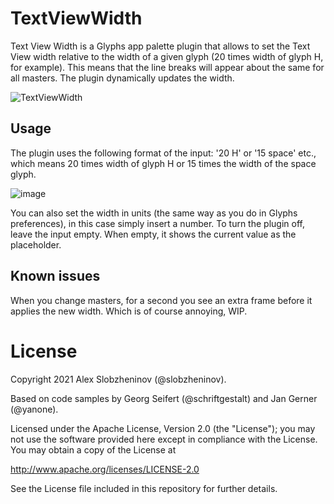 # TextViewWidth
 
Text View Width is a Glyphs app palette plugin that allows to set the Text View width relative to the width of a given glyph (20 times width of glyph H, for example). This means that the line breaks will appear about the same for all masters. The plugin dynamically updates the width.

![TextViewWidth](https://user-images.githubusercontent.com/60325634/126040629-1d7e1890-9a84-436c-bcf1-943570d3b08c.png)


## Usage

The plugin uses the following format of the input: '20 H' or '15 space' etc., which means 20 times width of glyph H or 15 times the width of the space glyph.

![image](https://user-images.githubusercontent.com/60325634/126040652-b8e1c324-b403-41e0-b6b3-3f8f49397dca.png)


You can also set the width in units (the same way as you do in Glyphs preferences), in this case simply insert a number.
To turn the plugin off, leave the input empty. When empty, it shows the current value as the placeholder.


## Known issues

When you change masters, for a second you see an extra frame before it applies the new width. Which is of course annoying, WIP.


# License

Copyright 2021 Alex Slobzheninov (@slobzheninov).

Based on code samples by Georg Seifert (@schriftgestalt) and Jan Gerner (@yanone).

Licensed under the Apache License, Version 2.0 (the "License"); you may not use the software provided here except in compliance with the License. You may obtain a copy of the License at

http://www.apache.org/licenses/LICENSE-2.0

See the License file included in this repository for further details.
